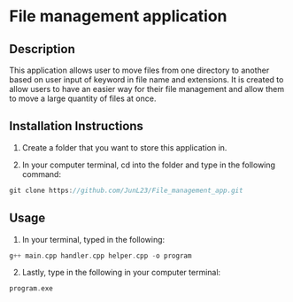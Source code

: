# File management application

## Description
This application allows user to move files from one directory to another based on user input of keyword in file name and extensions. It is created to allow users to have an easier way for their file management and allow them to move a large quantity of files at once. 

## Installation Instructions

1. Create a folder that you want to store this application in.

2. In your computer terminal, cd into the folder and type in the following command:
```groovy
git clone https://github.com/JunL23/File_management_app.git
```

## Usage 

1. In your terminal, typed in the following:
```groovy
g++ main.cpp handler.cpp helper.cpp -o program
```

2. Lastly, type in the following in your computer terminal:
```groovy
program.exe
```




